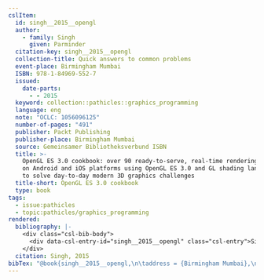 ```yaml
---
cslItem:
  id: singh__2015__opengl
  author:
    - family: Singh
      given: Parminder
  citation-key: singh__2015__opengl
  collection-title: Quick answers to common problems
  event-place: Birmingham Mumbai
  ISBN: 978-1-84969-552-7
  issued:
    date-parts:
      - - 2015
  keyword: collection::pathicles::graphics_programming
  language: eng
  note: "OCLC: 1056096125"
  number-of-pages: "491"
  publisher: Packt Publishing
  publisher-place: Birmingham Mumbai
  source: Gemeinsamer Bibliotheksverbund ISBN
  title: >-
    OpenGL ES 3.0 cookbook: over 90 ready-to-serve, real-time rendering recipes
    on Android and iOS platforms using OpenGL ES 3.0 and GL shading language 3.0
    to solve day-to-day modern 3D graphics challenges
  title-short: OpenGL ES 3.0 cookbook
  type: book
tags:
  - issue:pathicles
  - topic:pathicles/graphics_programming
rendered:
  bibliography: |-
    <div class="csl-bib-body">
      <div data-csl-entry-id="singh__2015__opengl" class="csl-entry">Singh, P. 2015 <i>OpenGL ES 3.0 cookbook: over 90 ready-to-serve, real-time rendering recipes on Android and iOS platforms using OpenGL ES 3.0 and GL shading language 3.0 to solve day-to-day modern 3D graphics challenges</i>. Birmingham Mumbai: Packt Publishing (Quick answers to common problems).</div>
    </div>
  citation: Singh, 2015
bibTex: "@book{singh__2015__opengl,\n\taddress = {Birmingham Mumbai},\n\tauthor = {Singh, Parminder},\n\tseries = {Quick answers to common problems},\n\tyear = {2015},\n\tnote = {OCLC: 1056096125},\n\tpublisher = {Packt Publishing},\n\ttitle = {OpenGL {ES} 3.0 cookbook: over 90 ready-to-serve, real-time rendering recipes on {Android} and {iOS} platforms using {OpenGL} {ES} 3.0 and {GL} shading language 3.0 to solve day-to-day modern 3D graphics challenges},\n}\n\n"
---
```

